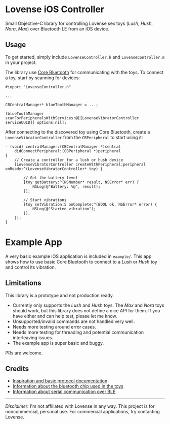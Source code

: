 # Lovense iOS Controller

Small Objective-C library for controlling Lovense sex toys (*Lush*, *Hush*, *Nora*, *Max*) over Bluetooth LE from an iOS device.

## Usage
To get started, simply include `LovenseController.h` and `LovenseController.m` in your project.

The library use [Core Bluetooth](https://developer.apple.com/library/content/documentation/NetworkingInternetWeb/Conceptual/CoreBluetooth_concepts/AboutCoreBluetooth/Introduction.html) for communicating with the toys. To connect a toy, start by scanning for devices:

```obj-c
#import "LovenseController.h"

...

CBCentralManager* blueToothManager = ...;

[blueToothManager scanForPeripheralsWithServices:@[[LovenseVibratorController serviceUUID]] options:nil];
```

After connecting to the discovered toy using Core Bluetooth, create a `LovenseVibratorController` from the `CBPeripheral` to start using it:

```obj-c
- (void) centralManager:(CBCentralManager *)central
    didConnectPeripheral:(CBPeripheral *)peripheral
{
    // Create a controller for a lush or hush device
    [LovenseVibratorController createWithPeripheral:peripheral onReady:^(LovenseVibratorController* toy) {

        // Get the battery level
        [toy getBattery:^(NSNumber* result, NSError* err) {
            NSLog(@"Battery: %@", result);
        }];
    
        // Start vibrations
        [toy setVibration:5 onComplete:^(BOOL ok, NSError* error) {
            NSLog(@"Started vibration");
        }];
    }];
}

```

# Example App
A very basic example iOS application is included in `example/`. This app shows how to use basic Core Bluetooth to connect to a *Lush* or *Hush* toy and control its vibration.


## Limitations
This library is a prototype and not production ready. 

* Currently only supports the *Lush* and *Hush* toys. The *Max* and *Nora* toys should work, but this library does not define a nice API for them. If you have either and can help test, please let me know.
* Unsupported/invalid commands are not handled very well.
* Needs more testing around error cases.
* Needs more testing for threading and potential communication interleaving issues.
* The example app is super basic and buggy.

PRs are welcome.


## Credits

* [Inspiration and basic protocol documentation](https://github.com/metafetish/lovesense-py)
* [Information about the bluetooth chip used in the toys](https://www.nordicsemi.com/eng/Products/Bluetooth-low-energy/nRF8001)
* [Information about serial communication over BLE](https://devzone.nordicsemi.com/documentation/nrf51/6.0.0/s110/html/a00066.html)


----

*Disclaimer:* I'm not affiliated with Lovense in any way. This project is for noncommercial, personal use. For commercial applications, try contacting Lovense.
